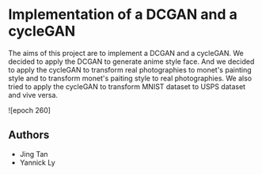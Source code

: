 # Implementation of a DCGAN and a cycleGAN

The aims of this project are to implement a DCGAN and a cycleGAN.
We decided to apply the DCGAN to generate anime style face.
And we decided to apply the cycleGAN to transform real photographies to monet's painting style and to transform monet's paiting style to real photographies. We also tried to apply the cycleGAN to transform MNIST dataset to USPS dataset and vive versa.

![epoch 260]

## Authors

* Jing Tan
* Yannick Ly
